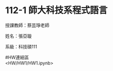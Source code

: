 # 112-1 師大科技系程式語言</br>

授課教師：蔡芸琤老師</br>

姓名：張亞璇</br>

系級：科技碩111</br>

#HW連結區</br>
<HW/HW1/HW1.ipynb></br>
